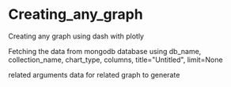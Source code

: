 # Creating_any_graph
Creating any graph using dash with plotly

Fetching the data from mongodb database using 
db_name, collection_name, chart_type, columns, title="Untitled", limit=None

related arguments data for related graph to generate

